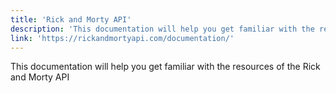 ```yaml
---
title: 'Rick and Morty API'
description: 'This documentation will help you get familiar with the resources of the Rick and Morty API'
link: 'https://rickandmortyapi.com/documentation/'
---
```

This documentation will help you get familiar with the resources of the Rick and Morty API